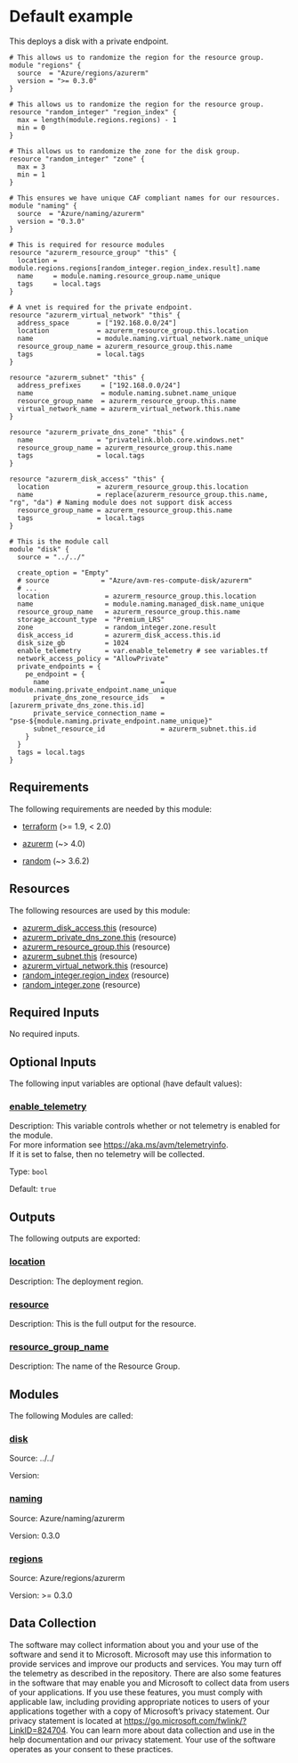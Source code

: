 <!-- BEGIN_TF_DOCS -->
# Default example

This deploys a disk with a private endpoint.

```hcl
# This allows us to randomize the region for the resource group.
module "regions" {
  source  = "Azure/regions/azurerm"
  version = ">= 0.3.0"
}

# This allows us to randomize the region for the resource group.
resource "random_integer" "region_index" {
  max = length(module.regions.regions) - 1
  min = 0
}

# This allows us to randomize the zone for the disk group.
resource "random_integer" "zone" {
  max = 3
  min = 1
}

# This ensures we have unique CAF compliant names for our resources.
module "naming" {
  source  = "Azure/naming/azurerm"
  version = "0.3.0"
}

# This is required for resource modules
resource "azurerm_resource_group" "this" {
  location = module.regions.regions[random_integer.region_index.result].name
  name     = module.naming.resource_group.name_unique
  tags     = local.tags
}

# A vnet is required for the private endpoint.
resource "azurerm_virtual_network" "this" {
  address_space       = ["192.168.0.0/24"]
  location            = azurerm_resource_group.this.location
  name                = module.naming.virtual_network.name_unique
  resource_group_name = azurerm_resource_group.this.name
  tags                = local.tags
}

resource "azurerm_subnet" "this" {
  address_prefixes     = ["192.168.0.0/24"]
  name                 = module.naming.subnet.name_unique
  resource_group_name  = azurerm_resource_group.this.name
  virtual_network_name = azurerm_virtual_network.this.name
}

resource "azurerm_private_dns_zone" "this" {
  name                = "privatelink.blob.core.windows.net"
  resource_group_name = azurerm_resource_group.this.name
  tags                = local.tags
}

resource "azurerm_disk_access" "this" {
  location            = azurerm_resource_group.this.location
  name                = replace(azurerm_resource_group.this.name, "rg", "da") # Naming module does not support disk access
  resource_group_name = azurerm_resource_group.this.name
  tags                = local.tags
}

# This is the module call
module "disk" {
  source = "../../"

  create_option = "Empty"
  # source             = "Azure/avm-res-compute-disk/azurerm"
  # ...
  location              = azurerm_resource_group.this.location
  name                  = module.naming.managed_disk.name_unique
  resource_group_name   = azurerm_resource_group.this.name
  storage_account_type  = "Premium_LRS"
  zone                  = random_integer.zone.result
  disk_access_id        = azurerm_disk_access.this.id
  disk_size_gb          = 1024
  enable_telemetry      = var.enable_telemetry # see variables.tf
  network_access_policy = "AllowPrivate"
  private_endpoints = {
    pe_endpoint = {
      name                            = module.naming.private_endpoint.name_unique
      private_dns_zone_resource_ids   = [azurerm_private_dns_zone.this.id]
      private_service_connection_name = "pse-${module.naming.private_endpoint.name_unique}"
      subnet_resource_id              = azurerm_subnet.this.id
    }
  }
  tags = local.tags
}
```

<!-- markdownlint-disable MD033 -->
## Requirements

The following requirements are needed by this module:

- <a name="requirement_terraform"></a> [terraform](#requirement\_terraform) (>= 1.9, < 2.0)

- <a name="requirement_azurerm"></a> [azurerm](#requirement\_azurerm) (~> 4.0)

- <a name="requirement_random"></a> [random](#requirement\_random) (~> 3.6.2)

## Resources

The following resources are used by this module:

- [azurerm_disk_access.this](https://registry.terraform.io/providers/hashicorp/azurerm/latest/docs/resources/disk_access) (resource)
- [azurerm_private_dns_zone.this](https://registry.terraform.io/providers/hashicorp/azurerm/latest/docs/resources/private_dns_zone) (resource)
- [azurerm_resource_group.this](https://registry.terraform.io/providers/hashicorp/azurerm/latest/docs/resources/resource_group) (resource)
- [azurerm_subnet.this](https://registry.terraform.io/providers/hashicorp/azurerm/latest/docs/resources/subnet) (resource)
- [azurerm_virtual_network.this](https://registry.terraform.io/providers/hashicorp/azurerm/latest/docs/resources/virtual_network) (resource)
- [random_integer.region_index](https://registry.terraform.io/providers/hashicorp/random/latest/docs/resources/integer) (resource)
- [random_integer.zone](https://registry.terraform.io/providers/hashicorp/random/latest/docs/resources/integer) (resource)

<!-- markdownlint-disable MD013 -->
## Required Inputs

No required inputs.

## Optional Inputs

The following input variables are optional (have default values):

### <a name="input_enable_telemetry"></a> [enable\_telemetry](#input\_enable\_telemetry)

Description: This variable controls whether or not telemetry is enabled for the module.  
For more information see https://aka.ms/avm/telemetryinfo.  
If it is set to false, then no telemetry will be collected.

Type: `bool`

Default: `true`

## Outputs

The following outputs are exported:

### <a name="output_location"></a> [location](#output\_location)

Description: The deployment region.

### <a name="output_resource"></a> [resource](#output\_resource)

Description: This is the full output for the resource.

### <a name="output_resource_group_name"></a> [resource\_group\_name](#output\_resource\_group\_name)

Description: The name of the Resource Group.

## Modules

The following Modules are called:

### <a name="module_disk"></a> [disk](#module\_disk)

Source: ../../

Version:

### <a name="module_naming"></a> [naming](#module\_naming)

Source: Azure/naming/azurerm

Version: 0.3.0

### <a name="module_regions"></a> [regions](#module\_regions)

Source: Azure/regions/azurerm

Version: >= 0.3.0

<!-- markdownlint-disable-next-line MD041 -->
## Data Collection

The software may collect information about you and your use of the software and send it to Microsoft. Microsoft may use this information to provide services and improve our products and services. You may turn off the telemetry as described in the repository. There are also some features in the software that may enable you and Microsoft to collect data from users of your applications. If you use these features, you must comply with applicable law, including providing appropriate notices to users of your applications together with a copy of Microsoft’s privacy statement. Our privacy statement is located at <https://go.microsoft.com/fwlink/?LinkID=824704>. You can learn more about data collection and use in the help documentation and our privacy statement. Your use of the software operates as your consent to these practices.
<!-- END_TF_DOCS -->